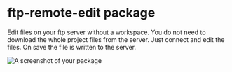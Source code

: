 # ftp-remote-edit package

Edit files on your ftp server without a workspace.
You do not need to download the whole project files from the server.
Just connect and edit the files. On save the file is written to the server.   

![A screenshot of your package](https://f.cloud.github.com/assets/69169/2290250/c35d867a-a017-11e3-86be-cd7c5bf3ff9b.gif)
